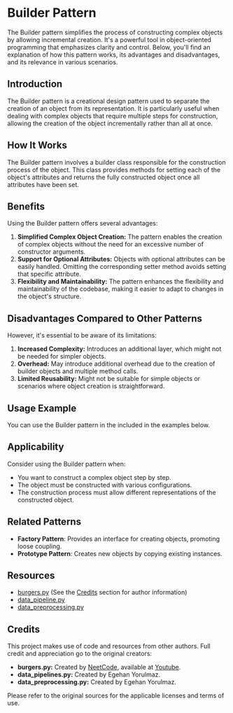 # Builder Pattern

The Builder pattern simplifies the process of constructing complex objects by allowing incremental creation. It's a powerful tool in object-oriented programming that emphasizes clarity and control. Below, you'll find an explanation of how this pattern works, its advantages and disadvantages, and its relevance in various scenarios.

## Introduction

The Builder pattern is a creational design pattern used to separate the creation of an object from its representation. It is particularly useful when dealing with complex objects that require multiple steps for construction, allowing the creation of the object incrementally rather than all at once.

## How It Works

The Builder pattern involves a builder class responsible for the construction process of the object. This class provides methods for setting each of the object's attributes and returns the fully constructed object once all attributes have been set.

## Benefits

Using the Builder pattern offers several advantages:

1. **Simplified Complex Object Creation:** The pattern enables the creation of complex objects without the need for an excessive number of constructor arguments.
2. **Support for Optional Attributes:** Objects with optional attributes can be easily handled. Omitting the corresponding setter method avoids setting that specific attribute.
3. **Flexibility and Maintainability:** The pattern enhances the flexibility and maintainability of the codebase, making it easier to adapt to changes in the object's structure.

## Disadvantages Compared to Other Patterns

However, it's essential to be aware of its limitations:

1. **Increased Complexity:** Introduces an additional layer, which might not be needed for simpler objects.
2. **Overhead:** May introduce additional overhead due to the creation of builder objects and multiple method calls.
3. **Limited Reusability:** Might not be suitable for simple objects or scenarios where object creation is straightforward.

## Usage Example

You can use the Builder pattern in the included in the examples below.

## Applicability

Consider using the Builder pattern when:
- You want to construct a complex object step by step.
- The object must be constructed with various configurations.
- The construction process must allow different representations of the constructed object.

## Related Patterns

- **Factory Pattern**: Provides an interface for creating objects, promoting loose coupling.
- **Prototype Pattern**: Creates new objects by copying existing instances.

## Resources

- [burgers.py](burgers.py) (See the [Credits](#credits) section for author information)
- [data_pipeline.py](data_pipeline.py)
- [data_preprocessing.py](data_preprocessing.py)

## Credits

This project makes use of code and resources from other authors. Full credit and appreciation go to the original creators:

- **burgers.py:** Created by [NeetCode]("https://www.youtube.com/@NeetCode"), available at [Youtube](https://www.youtube.com/watch?v=tAuRQs_d9F8).
- **data_pipelines.py:** Created by Egehan Yorulmaz.
- **data_preprocessing.py:** Created by Egehan Yorulmaz.

Please refer to the original sources for the applicable licenses and terms of use.
